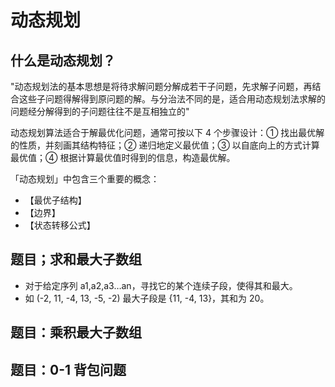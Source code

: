 # 动态规划

## 什么是动态规划？

"动态规划法的基本思想是将待求解问题分解成若干子问题，先求解子问题，再结合这些子问题得解得到原问题的解。与分治法不同的是，适合用动态规划法求解的问题经分解得到的子问题往往不是互相独立的"

动态规划算法适合于解最优化问题，通常可按以下 4 个步骤设计：① 找出最优解的性质，并刻画其结构特征；② 递归地定义最优值；③ 以自底向上的方式计算最优值；④ 根据计算最优值时得到的信息，构造最优解。

「动态规划」中包含三个重要的概念：

+ 【最优子结构】
+ 【边界】
+ 【状态转移公式】

## 题目；求和最大子数组

+ 对于给定序列 a1,a2,a3…an，寻找它的某个连续子段，使得其和最大。
+ 如 (-2, 11, -4, 13, -5, -2) 最大子段是 {11, -4, 13}，其和为 20。

## 题目：乘积最大子数组

## 题目：0-1 背包问题